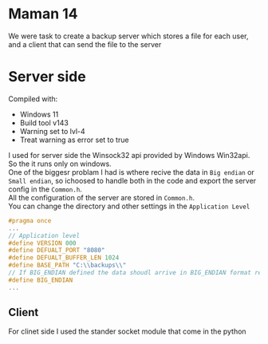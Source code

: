# Maman 14
We were task to create a backup server which stores a file for each user, and a client that can send the file to the server
# Server side

Compiled with:
* Windows 11
* Build tool v143
* Warning set to lvl-4
* Treat warning as error set to true

I used for server side the Winsock32 api provided by Windows Win32api.<br>
So the it runs only on windows.<br>
One of the biggesr problam I had is wthere recive the data in `Big endian` or `Small endian`, so ichoosed to handle both in the code and export the server config in the `Common.h`.<br>
All the configuration of the server are stored in `Common.h`.<br>
You can change the directory and other settings in the `Application Level`
```C
#pragma once
...
// Application level
#define VERSION 000
#define DEFUALT_PORT "8080"
#define DEFUALT_BUFFER_LEN 1024
#define BASE_PATH "C:\\backups\\"
// If BIG_ENDIAN defined the data shoudl arrive in BIG_ENDIAN format remove it if data is SmallEndian
#define BIG_ENDIAN
...
```

## Client
For clinet side I used the stander socket module that come in the python
